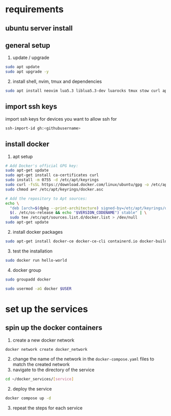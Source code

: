 # requirements
## ubuntu server install

## general setup
1. update / upgrade
```bash
sudo apt update
sudo apt upgrade -y
```
2. install shell, nvim, tmux and dependencies
```bash
sudo apt install neovim lua5.3 liblua5.3-dev luarocks tmux stow curl apache2-utils openssh-server net-tools neofetch lsd tree argon2 -y
```
## import ssh keys
import ssh keys for devices you want to allow ssh for
```bash
ssh-import-id gh:<githubusername>
```
## install docker
1. apt setup
```bash
# Add Docker's official GPG key:
sudo apt-get update
sudo apt-get install ca-certificates curl
sudo install -m 0755 -d /etc/apt/keyrings
sudo curl -fsSL https://download.docker.com/linux/ubuntu/gpg -o /etc/apt/keyrings/docker.asc
sudo chmod a+r /etc/apt/keyrings/docker.asc

# Add the repository to Apt sources:
echo \
  "deb [arch=$(dpkg --print-architecture) signed-by=/etc/apt/keyrings/docker.asc] https://download.docker.com/linux/ubuntu \
  $(. /etc/os-release && echo "$VERSION_CODENAME") stable" | \
  sudo tee /etc/apt/sources.list.d/docker.list > /dev/null
sudo apt-get update
```
2. install docker packages
```bash
sudo apt-get install docker-ce docker-ce-cli containerd.io docker-buildx-plugin docker-compose-plugin
```
3. test the installation
```bash
sudo docker run hello-world
```
4. docker group
```bash
sudo groupadd docker
```
```bash
sudo usermod -aG docker $USER
```

# set up the services
## spin up the docker containers
1. create a new docker network
```bash
docker network create docker_network
```
2. change the name of the network in the `docker-compose.yaml` files to match the created network
2. navigate to the directory of the service 
```bash
cd ~/docker_services/[service]
```
2. deploy the service
```bash
docker compose up -d
```
3. repeat the steps for each service
